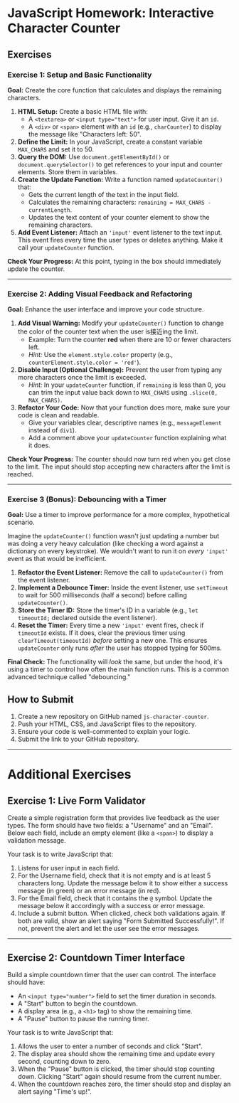 # JavaScript Homework: Interactive Character Counter

## Exercises

### Exercise 1: Setup and Basic Functionality

**Goal:** Create the core function that calculates and displays the remaining characters.

1.  **HTML Setup:** Create a basic HTML file with:
    *   A `<textarea>` or `<input type="text">` for user input. Give it an `id`.
    *   A `<div>` or `<span>` element with an `id` (e.g., `charCounter`) to display the message like "Characters left: 50".
2.  **Define the Limit:** In your JavaScript, create a constant variable `MAX_CHARS` and set it to 50.
3.  **Query the DOM:** Use `document.getElementById()` or `document.querySelector()` to get references to your input and counter elements. Store them in variables.
4.  **Create the Update Function:** Write a function named `updateCounter()` that:
    *   Gets the current length of the text in the input field.
    *   Calculates the remaining characters: `remaining = MAX_CHARS - currentLength`.
    *   Updates the text content of your counter element to show the remaining characters.
5.  **Add Event Listener:** Attach an `'input'` event listener to the text input. This event fires every time the user types or deletes anything. Make it call your `updateCounter` function.

**Check Your Progress:** At this point, typing in the box should immediately update the counter.

---

### Exercise 2: Adding Visual Feedback and Refactoring

**Goal:** Enhance the user interface and improve your code structure.

1.  **Add Visual Warning:** Modify your `updateCounter()` function to change the color of the counter text when the user is接近ing the limit.
    *   Example: Turn the counter **red** when there are 10 or fewer characters left.
    *   *Hint:* Use the `element.style.color` property (e.g., `counterElement.style.color = 'red'`).
2.  **Disable Input (Optional Challenge):** Prevent the user from typing any more characters once the limit is exceeded.
    *   *Hint:* In your `updateCounter` function, if `remaining` is less than 0, you can trim the input value back down to `MAX_CHARS` using `.slice(0, MAX_CHARS)`.
3.  **Refactor Your Code:** Now that your function does more, make sure your code is clean and readable.
    *   Give your variables clear, descriptive names (e.g., `messageElement` instead of `div1`).
    *   Add a comment above your `updateCounter` function explaining what it does.

**Check Your Progress:** The counter should now turn red when you get close to the limit. The input should stop accepting new characters after the limit is reached.

---

### Exercise 3 (Bonus): Debouncing with a Timer

**Goal:** Use a timer to improve performance for a more complex, hypothetical scenario.

Imagine the `updateCounter()` function wasn't just updating a number but was doing a very heavy calculation (like checking a word against a dictionary on every keystroke). We wouldn't want to run it on *every* `'input'` event as that would be inefficient.

1.  **Refactor the Event Listener:** Remove the call to `updateCounter()` from the event listener.
2.  **Implement a Debounce Timer:** Inside the event listener, use `setTimeout` to wait for 500 milliseconds (half a second) before calling `updateCounter()`.
3.  **Store the Timer ID:** Store the timer's ID in a variable (e.g., `let timeoutId;` declared outside the event listener).
4.  **Reset the Timer:** Every time a new `'input'` event fires, check if `timeoutId` exists. If it does, clear the previous timer using `clearTimeout(timeoutId)` *before* setting a new one. This ensures `updateCounter` only runs *after* the user has stopped typing for 500ms.

**Final Check:** The functionality will *look* the same, but under the hood, it's using a timer to control how often the main function runs. This is a common advanced technique called "debouncing."

## How to Submit

1.  Create a new repository on GitHub named `js-character-counter`.
2.  Push your HTML, CSS, and JavaScript files to the repository.
3.  Ensure your code is well-commented to explain your logic.
4.  Submit the link to your GitHub repository.

---
# Additional Exercises

## Exercise 1: Live Form Validator

Create a simple registration form that provides live feedback as the user types. The form should have two fields: a "Username" and an "Email". Below each field, include an empty element (like a `<span>`) to display a validation message.

Your task is to write JavaScript that:
1.  Listens for user input in each field.
2.  For the Username field, check that it is not empty and is at least 5 characters long. Update the message below it to show either a success message (in green) or an error message (in red).
3.  For the Email field, check that it contains the `@` symbol. Update the message below it accordingly with a success or error message.
4.  Include a submit button. When clicked, check both validations again. If both are valid, show an alert saying "Form Submitted Successfully!". If not, prevent the alert and let the user see the error messages.

---

## Exercise 2: Countdown Timer Interface

Build a simple countdown timer that the user can control. The interface should have:
*   An `<input type="number">` field to set the timer duration in seconds.
*   A "Start" button to begin the countdown.
*   A display area (e.g., a `<h1>` tag) to show the remaining time.
*   A "Pause" button to pause the running timer.

Your task is to write JavaScript that:
1.  Allows the user to enter a number of seconds and click "Start".
2.  The display area should show the remaining time and update every second, counting down to zero.
3.  When the "Pause" button is clicked, the timer should stop counting down. Clicking "Start" again should resume from the current number.
4.  When the countdown reaches zero, the timer should stop and display an alert saying "Time's up!".

